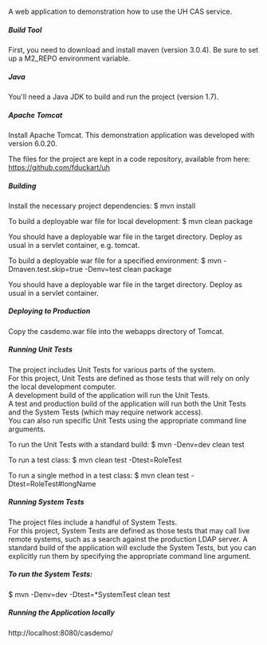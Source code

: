 A web application to demonstration how to use the UH CAS service. 

##### Build Tool
First, you need to download and install maven (version 3.0.4). 
Be sure to set up a M2_REPO environment variable.

##### Java 
You'll need a Java JDK to build and run the project (version 1.7).

##### Apache Tomcat
Install Apache Tomcat. 
This demonstration application was developed with version 6.0.20.

The files for the project are kept in a code repository, 
available from here:
https://github.com/fduckart/uh

##### Building
Install the necessary project dependencies:
$ mvn install

To build a deployable war file for local development:
$ mvn clean package

You should have a deployable war file in the target directory. 
Deploy as usual in a servlet container, e.g. tomcat.

To build a deployable war file for a specified environment:
$ mvn -Dmaven.test.skip=true -Denv=test clean package

You should have a deployable war file in the target directory. 
Deploy as usual in a servlet container.

##### Deploying to Production
Copy the casdemo.war file into the webapps directory of Tomcat. 

##### Running Unit Tests
The project includes Unit Tests for various parts of the system.  
For this project, Unit Tests are defined as those tests that will 
rely on only the local development computer.  
A development build of the application will run the Unit Tests.  
A test and production build of the application will run both the 
Unit Tests and the System Tests (which may require network access).  
You can also run specific Unit Tests using the appropriate command 
line arguments.

To run the Unit Tests with a standard build:
$ mvn -Denv=dev clean test

To run a test class:
$ mvn clean test -Dtest=RoleTest

To run a single method in a test class:
$ mvn clean test -Dtest=RoleTest#longName

##### Running System Tests
The project files include a handful of System Tests.  
For this project, System Tests are defined as those tests that may 
call live remote systems, such as a search against the production 
LDAP server. A standard build of the application will exclude the 
System Tests, but you can explicitly run them by specifying the 
appropriate command line argument.

##### To run the System Tests:
$ mvn -Denv=dev -Dtest=*SystemTest clean test

##### Running the Application locally
http://localhost:8080/casdemo/
